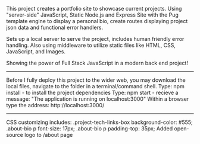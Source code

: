 This project creates a portfolio site to showcase current projects. Using "server-side" JavaScript, Static Node.js and Express Site with the Pug template engine to display a personal bio, create routes displaying project json data and functional error handlers.

Sets up a local server to serve the project, includes human friendly error handling. Also using middleware to utilize static files like HTML, CSS, JavaScript, and Images.

Showing the power of Full Stack JavaScript in a modern back end project!

***
Before I fully deploy this project to the wider web, you may download the local files, navigate to the folder in a terminal/command shell. 
Type: npm install   - to install the project dependencies
Type: npm start     - recieve a message: 
"The application is running on localhost:3000"
Within a browser type the address: http://localhost:3000/
***

CSS customizing includes:
.project-tech-links-box background-color: #555;
.about-bio p font-size: 17px;
.about-bio p padding-top: 35px;
Added open-source logo to /about page
